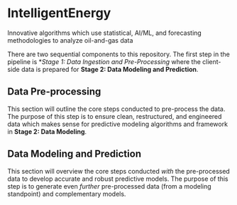 # IntelligentEnergy
Innovative algorithms which use statistical, AI/ML, and forecasting methodologies to analyze oil-and-gas data

There are two sequential components to this repository. The first step in the pipeline is **Stage 1: Data Ingestion and Pre-Processing* where the client-side data is prepared for **Stage 2: Data Modeling and Prediction**.

## Data Pre-processing
This section will outline the core steps conducted to pre-process the data. The purpose of this step is to ensure clean, restructured, and engineered data which makes sense for predictive modeling algorithms and framework in **Stage 2: Data Modeling**.

## Data Modeling and Prediction
This section will overview the core steps conducted *with* the pre-processed data to develop accurate and robust predictive models. The purpose of this step is to generate even *further* pre-processed data (from a modeling standpoint) and complementary models.
